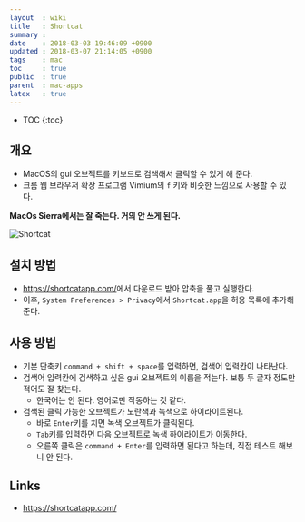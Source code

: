 ```yaml
---
layout  : wiki
title   : Shortcat
summary :
date    : 2018-03-03 19:46:09 +0900
updated : 2018-03-07 21:14:05 +0900
tags    : mac
toc     : true
public  : true
parent  : mac-apps
latex   : true
---
```

* TOC
{:toc}


## 개요

* MacOS의 gui 오브젝트를 키보드로 검색해서 클릭할 수 있게 해 준다.
* 크롬 웹 브라우저 확장 프로그램 Vimium의 `f` 키와 비슷한 느낌으로 사용할 수 있다.

**MacOs Sierra에서는 잘 죽는다. 거의 안 쓰게 된다.**

![Shortcat](https://files.shortcatapp.com/shortcat-screencast-network.gif)

## 설치 방법

* <https://shortcatapp.com/>에서 다운로드 받아 압축을 풀고 실행한다.
* 이후, `System Preferences > Privacy`에서 `Shortcat.app`을 허용 목록에 추가해준다.

## 사용 방법

* 기본 단축키 `command + shift + space`를 입력하면, 검색어 입력칸이 나타난다.
* 검색어 입력칸에 검색하고 싶은 gui 오브젝트의 이름을 적는다. 보통 두 글자 정도만 적어도 잘 찾는다.
    * 한국어는 안 된다. 영어로만 작동하는 것 같다.
* 검색된 클릭 가능한 오브젝트가 노란색과 녹색으로 하이라이트된다.
    * 바로 `Enter`키를 치면 녹색 오브젝트가 클릭된다.
    * `Tab`키를 입력하면 다음 오브젝트로 녹색 하이라이트가 이동한다.
    * 오른쪽 클릭은 `command + Enter`를 입력하면 된다고 하는데, 직접 테스트 해보니 안 된다.



## Links

* <https://shortcatapp.com/>
